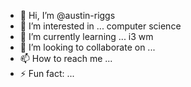 - 👋 Hi, I’m @austin-riggs
- 👀 I’m interested in ... computer science
- 🌱 I’m currently learning ... i3 wm
- 💞️ I’m looking to collaborate on ... 
- 📫 How to reach me ... 
- ⚡ Fun fact: ...

<!---
austin-riggs/austin-riggs is a ✨ special ✨ repository because its `README.md` (this file) appears on your GitHub profile.
You can click the Preview link to take a look at your changes.
--->
